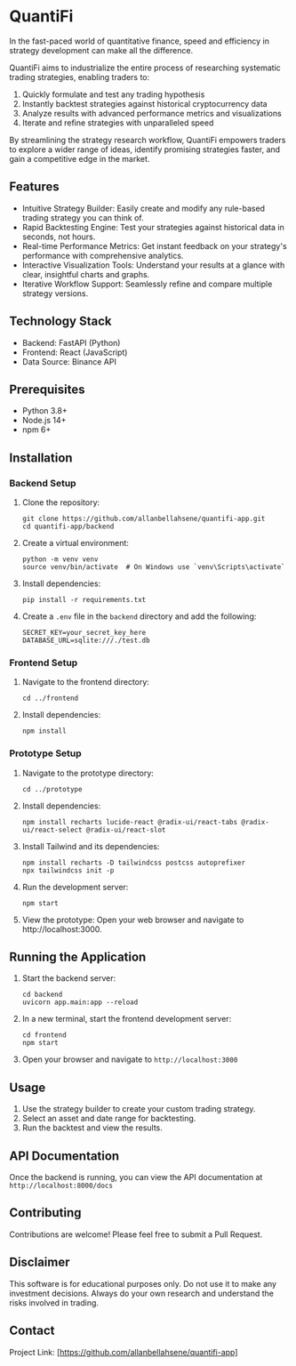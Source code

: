 # QuantiFi

In the fast-paced world of quantitative finance, speed and efficiency in strategy development can make all the difference. 

QuantiFi aims to industrialize the entire process of researching systematic trading strategies, enabling traders to:

1. Quickly formulate and test any trading hypothesis
2. Instantly backtest strategies against historical cryptocurrency data
3. Analyze results with advanced performance metrics and visualizations
4. Iterate and refine strategies with unparalleled speed

By streamlining the strategy research workflow, QuantiFi empowers traders to explore a wider range of ideas, identify promising strategies faster, and gain a competitive edge in the market.

## Features

- Intuitive Strategy Builder: Easily create and modify any rule-based trading strategy you can think of.
- Rapid Backtesting Engine: Test your strategies against historical data in seconds, not hours.
- Real-time Performance Metrics: Get instant feedback on your strategy's performance with comprehensive analytics.
- Interactive Visualization Tools: Understand your results at a glance with clear, insightful charts and graphs.
- Iterative Workflow Support: Seamlessly refine and compare multiple strategy versions.

## Technology Stack

- Backend: FastAPI (Python)
- Frontend: React (JavaScript)
- Data Source: Binance API

## Prerequisites

- Python 3.8+
- Node.js 14+
- npm 6+

## Installation

### Backend Setup

1. Clone the repository:
   ```
   git clone https://github.com/allanbellahsene/quantifi-app.git
   cd quantifi-app/backend
   ```

2. Create a virtual environment:
   ```
   python -m venv venv
   source venv/bin/activate  # On Windows use `venv\Scripts\activate`
   ```

3. Install dependencies:
   ```
   pip install -r requirements.txt
   ```

4. Create a `.env` file in the `backend` directory and add the following:
   ```
   SECRET_KEY=your_secret_key_here
   DATABASE_URL=sqlite:///./test.db
   ```

### Frontend Setup

1. Navigate to the frontend directory:
   ```
   cd ../frontend
   ```

2. Install dependencies:
   ```
   npm install
   ```

### Prototype Setup

1. Navigate to the prototype directory:
   ```
   cd ../prototype
   ```
2. Install dependencies:
   ```
   npm install recharts lucide-react @radix-ui/react-tabs @radix-ui/react-select @radix-ui/react-slot
   ```
3. Install Tailwind and its dependencies:
   ```
   npm install recharts -D tailwindcss postcss autoprefixer
   npx tailwindcss init -p
   ```
4. Run the development server:
   ```
   npm start
   ```
5. View the prototype: Open your web browser and navigate to http://localhost:3000.
   
## Running the Application

1. Start the backend server:
   ```
   cd backend
   uvicorn app.main:app --reload
   ```

2. In a new terminal, start the frontend development server:
   ```
   cd frontend
   npm start
   ```

3. Open your browser and navigate to `http://localhost:3000`

## Usage

1. Use the strategy builder to create your custom trading strategy.
2. Select an asset and date range for backtesting.
3. Run the backtest and view the results.

## API Documentation

Once the backend is running, you can view the API documentation at `http://localhost:8000/docs`

## Contributing

Contributions are welcome! Please feel free to submit a Pull Request.


## Disclaimer

This software is for educational purposes only. Do not use it to make any investment decisions. Always do your own research and understand the risks involved in trading.

## Contact


Project Link: [https://github.com/allanbellahsene/quantifi-app]
